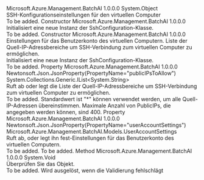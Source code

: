<Type Name="SshConfiguration" FullName="Microsoft.Azure.Management.BatchAI.Models.SshConfiguration">
  <TypeSignature Language="C#" Value="public class SshConfiguration" />
  <TypeSignature Language="ILAsm" Value=".class public auto ansi beforefieldinit SshConfiguration extends System.Object" />
  <TypeSignature Language="DocId" Value="T:Microsoft.Azure.Management.BatchAI.Models.SshConfiguration" />
  <TypeSignature Language="VB.NET" Value="Public Class SshConfiguration" />
  <TypeSignature Language="F#" Value="type SshConfiguration = class" />
  <AssemblyInfo>
    <AssemblyName>Microsoft.Azure.Management.BatchAI</AssemblyName>
    <AssemblyVersion>1.0.0.0</AssemblyVersion>
  </AssemblyInfo>
  <Base>
    <BaseTypeName>System.Object</BaseTypeName>
  </Base>
  <Interfaces />
  <Docs>
    <summary>
            SSH-Konfigurationseinstellungen für den virtuellen Computer
            </summary>
    <remarks>To be added.</remarks>
  </Docs>
  <Members>
    <Member MemberName=".ctor">
      <MemberSignature Language="C#" Value="public SshConfiguration ();" />
      <MemberSignature Language="ILAsm" Value=".method public hidebysig specialname rtspecialname instance void .ctor() cil managed" />
      <MemberSignature Language="DocId" Value="M:Microsoft.Azure.Management.BatchAI.Models.SshConfiguration.#ctor" />
      <MemberSignature Language="VB.NET" Value="Public Sub New ()" />
      <MemberType>Constructor</MemberType>
      <AssemblyInfo>
        <AssemblyName>Microsoft.Azure.Management.BatchAI</AssemblyName>
        <AssemblyVersion>1.0.0.0</AssemblyVersion>
      </AssemblyInfo>
      <Parameters />
      <Docs>
        <summary>
            Initialisiert eine neue Instanz der SshConfiguration-Klasse.
            </summary>
        <remarks>To be added.</remarks>
      </Docs>
    </Member>
    <Member MemberName=".ctor">
      <MemberSignature Language="C#" Value="public SshConfiguration (Microsoft.Azure.Management.BatchAI.Models.UserAccountSettings userAccountSettings, System.Collections.Generic.IList&lt;string&gt; publicIPsToAllow = null);" />
      <MemberSignature Language="ILAsm" Value=".method public hidebysig specialname rtspecialname instance void .ctor(class Microsoft.Azure.Management.BatchAI.Models.UserAccountSettings userAccountSettings, class System.Collections.Generic.IList`1&lt;string&gt; publicIPsToAllow) cil managed" />
      <MemberSignature Language="DocId" Value="M:Microsoft.Azure.Management.BatchAI.Models.SshConfiguration.#ctor(Microsoft.Azure.Management.BatchAI.Models.UserAccountSettings,System.Collections.Generic.IList{System.String})" />
      <MemberSignature Language="F#" Value="new Microsoft.Azure.Management.BatchAI.Models.SshConfiguration : Microsoft.Azure.Management.BatchAI.Models.UserAccountSettings * System.Collections.Generic.IList&lt;string&gt; -&gt; Microsoft.Azure.Management.BatchAI.Models.SshConfiguration" Usage="new Microsoft.Azure.Management.BatchAI.Models.SshConfiguration (userAccountSettings, publicIPsToAllow)" />
      <MemberType>Constructor</MemberType>
      <AssemblyInfo>
        <AssemblyName>Microsoft.Azure.Management.BatchAI</AssemblyName>
        <AssemblyVersion>1.0.0.0</AssemblyVersion>
      </AssemblyInfo>
      <Parameters>
        <Parameter Name="userAccountSettings" Type="Microsoft.Azure.Management.BatchAI.Models.UserAccountSettings" />
        <Parameter Name="publicIPsToAllow" Type="System.Collections.Generic.IList&lt;System.String&gt;" />
      </Parameters>
      <Docs>
        <param name="userAccountSettings">Einstellungen für das Benutzerkonto des virtuellen Computern.</param>
        <param name="publicIPsToAllow">Liste der Quell-IP-Adressbereiche um SSH-Verbindung zum virtuellen Computer zu ermöglichen.</param>
        <summary>
            Initialisiert eine neue Instanz der SshConfiguration-Klasse.
            </summary>
        <remarks>To be added.</remarks>
      </Docs>
    </Member>
    <Member MemberName="PublicIPsToAllow">
      <MemberSignature Language="C#" Value="public System.Collections.Generic.IList&lt;string&gt; PublicIPsToAllow { get; set; }" />
      <MemberSignature Language="ILAsm" Value=".property instance class System.Collections.Generic.IList`1&lt;string&gt; PublicIPsToAllow" />
      <MemberSignature Language="DocId" Value="P:Microsoft.Azure.Management.BatchAI.Models.SshConfiguration.PublicIPsToAllow" />
      <MemberSignature Language="VB.NET" Value="Public Property PublicIPsToAllow As IList(Of String)" />
      <MemberSignature Language="F#" Value="member this.PublicIPsToAllow : System.Collections.Generic.IList&lt;string&gt; with get, set" Usage="Microsoft.Azure.Management.BatchAI.Models.SshConfiguration.PublicIPsToAllow" />
      <MemberType>Property</MemberType>
      <AssemblyInfo>
        <AssemblyName>Microsoft.Azure.Management.BatchAI</AssemblyName>
        <AssemblyVersion>1.0.0.0</AssemblyVersion>
      </AssemblyInfo>
      <Attributes>
        <Attribute>
          <AttributeName>Newtonsoft.Json.JsonProperty(PropertyName="publicIPsToAllow")</AttributeName>
        </Attribute>
      </Attributes>
      <ReturnValue>
        <ReturnType>System.Collections.Generic.IList&lt;System.String&gt;</ReturnType>
      </ReturnValue>
      <Docs>
        <summary>
            Ruft ab oder legt die Liste der Quell-IP-Adressbereiche um SSH-Verbindung zum virtuellen Computer zu ermöglichen.
            </summary>
        <value>To be added.</value>
        <remarks>
            Standardwert ist "*" können verwendet werden, um alle Quell-IP-Adressen übereinstimmen. Maximale Anzahl von PublicIPs, die angegeben werden können, sind 400.
            </remarks>
      </Docs>
    </Member>
    <Member MemberName="UserAccountSettings">
      <MemberSignature Language="C#" Value="public Microsoft.Azure.Management.BatchAI.Models.UserAccountSettings UserAccountSettings { get; set; }" />
      <MemberSignature Language="ILAsm" Value=".property instance class Microsoft.Azure.Management.BatchAI.Models.UserAccountSettings UserAccountSettings" />
      <MemberSignature Language="DocId" Value="P:Microsoft.Azure.Management.BatchAI.Models.SshConfiguration.UserAccountSettings" />
      <MemberSignature Language="VB.NET" Value="Public Property UserAccountSettings As UserAccountSettings" />
      <MemberSignature Language="F#" Value="member this.UserAccountSettings : Microsoft.Azure.Management.BatchAI.Models.UserAccountSettings with get, set" Usage="Microsoft.Azure.Management.BatchAI.Models.SshConfiguration.UserAccountSettings" />
      <MemberType>Property</MemberType>
      <AssemblyInfo>
        <AssemblyName>Microsoft.Azure.Management.BatchAI</AssemblyName>
        <AssemblyVersion>1.0.0.0</AssemblyVersion>
      </AssemblyInfo>
      <Attributes>
        <Attribute>
          <AttributeName>Newtonsoft.Json.JsonProperty(PropertyName="userAccountSettings")</AttributeName>
        </Attribute>
      </Attributes>
      <ReturnValue>
        <ReturnType>Microsoft.Azure.Management.BatchAI.Models.UserAccountSettings</ReturnType>
      </ReturnValue>
      <Docs>
        <summary>
            Ruft ab, oder legt ihn fest-Einstellungen für das Benutzerkonto des virtuellen Computern.
            </summary>
        <value>To be added.</value>
        <remarks>To be added.</remarks>
      </Docs>
    </Member>
    <Member MemberName="Validate">
      <MemberSignature Language="C#" Value="public virtual void Validate ();" />
      <MemberSignature Language="ILAsm" Value=".method public hidebysig newslot virtual instance void Validate() cil managed" />
      <MemberSignature Language="DocId" Value="M:Microsoft.Azure.Management.BatchAI.Models.SshConfiguration.Validate" />
      <MemberSignature Language="VB.NET" Value="Public Overridable Sub Validate ()" />
      <MemberSignature Language="F#" Value="abstract member Validate : unit -&gt; unit&#xA;override this.Validate : unit -&gt; unit" Usage="sshConfiguration.Validate " />
      <MemberType>Method</MemberType>
      <AssemblyInfo>
        <AssemblyName>Microsoft.Azure.Management.BatchAI</AssemblyName>
        <AssemblyVersion>1.0.0.0</AssemblyVersion>
      </AssemblyInfo>
      <ReturnValue>
        <ReturnType>System.Void</ReturnType>
      </ReturnValue>
      <Parameters />
      <Docs>
        <summary>
            Überprüfen Sie das Objekt.
            </summary>
        <remarks>To be added.</remarks>
        <exception cref="T:Microsoft.Rest.ValidationException">
            Wird ausgelöst, wenn die Validierung fehlschlägt
            </exception>
      </Docs>
    </Member>
  </Members>
</Type>